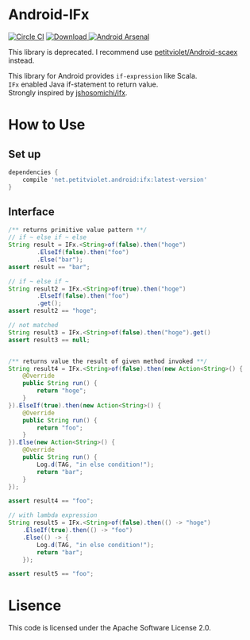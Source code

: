 # Android-IFx

[![Circle CI](https://circleci.com/gh/petitviolet/Android-IFx.svg?style=svg)](https://circleci.com/gh/petitviolet/Android-IFx)
[![Download](https://api.bintray.com/packages/petitviolet/maven/android-ifx/images/download.svg) ](https://bintray.com/petitviolet/maven/android-ifx/\_latestVersion)
[![Android Arsenal](https://img.shields.io/badge/Android%20Arsenal-Android--IFx-green.svg?style=flat)](https://android-arsenal.com/details/1/2703)

This library is deprecated.
I recommend use [petitviolet/Android-scaex](https://github.com/petitviolet/Android-scaex) instead.

This library for Android provides `if-expression` like Scala.  
`IFx` enabled Java if-statement to return value.  
Strongly inspired by [jshosomichi/ifx](https://github.com/jshosomichi/ifx).  

# How to Use

## Set up

```groovy
dependencies {
    compile 'net.petitviolet.android:ifx:latest-version'
}
```

## Interface

```java
/** returns primitive value pattern **/
// if ~ else if ~ else
String result = IFx.<String>of(false).then("hoge")
        .ElseIf(false).then("foo")
        .Else("bar");
assert result == "bar";

// if ~ else if ~
String result2 = IFx.<String>of(true).then("hoge")
        .ElseIf(false).then("foo")
        .get();
assert result2 == "hoge";

// not matched 
String result3 = IFx.<String>of(false).then("hoge").get()
assert result3 == null;


/** returns value the result of given method invoked **/
String result4 = IFx.<String>of(false).then(new Action<String>() {
    @Override
    public String run() {
        return "hoge";
    }
}).ElseIf(true).then(new Action<String>() {
    @Override
    public String run() {
        return "foo";
    }
}).Else(new Action<String>() {
    @Override
    public String run() {
        Log.d(TAG, "in else condition!");
        return "bar";
    }
});

assert result4 == "foo";

// with lambda expression
String result5 = IFx.<String>of(false).then(() -> "hoge")
    .ElseIf(true).then(() -> "foo")
    .Else(() -> {
        Log.d(TAG, "in else condition!");
        return "bar";
    });

assert result5 == "foo";
```

# Lisence

This code is licensed under the Apache Software License 2.0.
